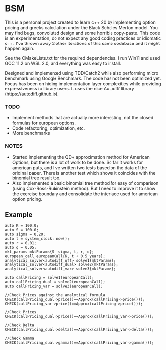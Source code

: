 #  BSM

This is a personal project created to learn c++ 20 by implementing option pricing and greeks calculation under the Black Scholes Merton model. You may find bugs, convoluted design and some horrible copy-paste. This code is an experimentation, do not expect any good coding practices or idiomatic c++. I've thrown away 2 other iterations of this same codebase and it might happen again. 

See the CMakeLists.txt for the required dependencies. I run Win11 and used GCC 11.2 on WSL 2.0, and everything was easy to install.

Designed and implemented using TDD/Catch2 while also performing micro benchmark using Google Benchmark. The code has not been optimized yet. 
Focus has been on hiding implementation layer complexities while providing expressiveness to library users. It uses the nice Autodiff library (https://autodiff.github.io).

### TODO

* Implement methods that are actually more interesting, not the closed formulas for european options.
* Code refactoring, optimization, etc.
* More benchmarks

### NOTES

* Started implementing the QD+ approximation method for American Options, but there is a lot of work to be done. So far it works for american puts, and I've written two tests based on the data of the original paper. There is another test which shows it coincides with the binomial tree result too.
* Also implemented a basic binomial tree method for easy of comparison (using Cox-Ross-Rubinstein method). But I need to improve it to show the exercise boundary and consolidate the interface used for american option pricing.

## Example 

    auto K = 100.0;
    auto S = 100.0;
    auto sigma = 0.20;
    auto t = system_clock::now();
    auto r = 0.01;
    auto q = 0.05;
    mkt_params mktParams{S, sigma, t, r, q};
    european_call europeanCall{K, t + 0.5_years};
    analytical_solver<autodiff_off> solve1{mktParams};
    analytical_solver<autodiff_dual> solve2{mktParams};
    analytical_solver<autodiff_var> solve3{mktParams};

    auto callPricing = solve1(europeanCall);
    auto callPricing_dual = solve2(europeanCall);
    auto callPricing_var = solve3(europeanCall);

    //Check Prices against the analytical formula
    CHECK(callPricing_dual->price()==Approx(callPricing->price()));
    CHECK(callPricing_var->price()==Approx(callPricing->price()));

    //Check Prices
    CHECK(callPricing_dual->price()==Approx(callPricing_var->price()));

    //Check Delta
    CHECK(callPricing_dual->delta()==Approx(callPricing_var->delta()));

    //Check Gamma
    CHECK(callPricing_dual->gamma()==Approx(callPricing_var->gamma()));